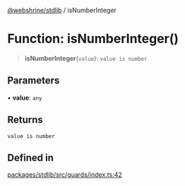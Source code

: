 [@webshrine/stdlib](../globals.md) / isNumberInteger

# Function: isNumberInteger()

> **isNumberInteger**(`value`): `value is number`

## Parameters

• **value**: `any`

## Returns

`value is number`

## Defined in

[packages/stdlib/src/guards/index.ts:42](https://github.com/webshrine/webshrine/blob/8cedc3f2efca3108f17475a5ce8404715d0d24a5/packages/stdlib/src/guards/index.ts#L42)
